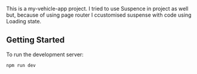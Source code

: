 This is a my-vehicle-app project. I tried to use Suspence in project as well but, because of using page router I ccustomised suspense with code using Loading state.

## Getting Started

To run the development server:

```bash
npm run dev
```
